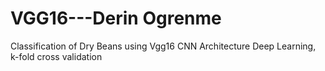 # VGG16---Derin Ogrenme
Classification of Dry Beans using Vgg16 CNN Architecture Deep Learning, k-fold cross validation
